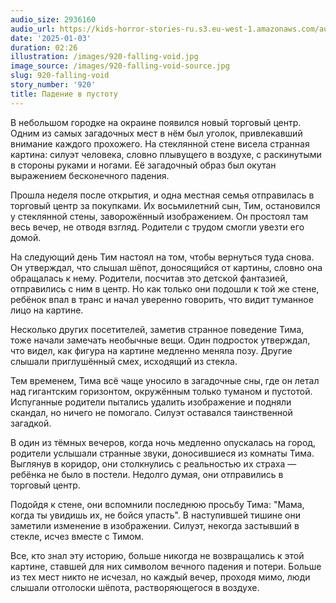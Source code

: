 ```yaml
---
audio_size: 2936160
audio_url: https://kids-horror-stories-ru.s3.eu-west-1.amazonaws.com/audio/920-falling-void.mp3
date: '2025-01-03'
duration: 02:26
illustration: /images/920-falling-void.jpg
image_source: /images/920-falling-void-source.jpg
slug: 920-falling-void
story_number: '920'
title: Падение в пустоту
---
```


В небольшом городке на окраине появился новый торговый центр. Одним из самых загадочных мест в нём был уголок, привлекавший внимание каждого прохожего. На стеклянной стене висела странная картина: силуэт человека, словно плывущего в воздухе, с раскинутыми в стороны руками и ногами. Её загадочный образ был окутан выражением бесконечного падения.

Прошла неделя после открытия, и одна местная семья отправилась в торговый центр за покупками. Их восьмилетний сын, Тим, остановился у стеклянной стены, заворожённый изображением. Он простоял там весь вечер, не отводя взгляд. Родители с трудом смогли увезти его домой.

На следующий день Тим настоял на том, чтобы вернуться туда снова. Он утверждал, что слышал шёпот, доносящийся от картины, словно она обращалась к нему. Родители, посчитав это детской фантазией, отправились с ним в центр. Но как только они подошли к той же стене, ребёнок впал в транс и начал уверенно говорить, что видит туманное лицо на картине.

Несколько других посетителей, заметив странное поведение Тима, тоже начали замечать необычные вещи. Один подросток утверждал, что видел, как фигура на картине медленно меняла позу. Другие слышали приглушённый смех, исходящий из стекла.

Тем временем, Тима всё чаще уносило в загадочные сны, где он летал над гигантским горизонтом, окружённым только туманом и пустотой. Испуганные родители пытались удалить изображение и подняли скандал, но ничего не помогало. Силуэт оставался таинственной загадкой.

В один из тёмных вечеров, когда ночь медленно опускалась на город, родители услышали странные звуки, доносившиеся из комнаты Тима. Выглянув в коридор, они столкнулись с реальностью их страха — ребёнка не было в постели. Недолго думая, они отправились в торговый центр.

Подойдя к стене, они вспомнили последнюю просьбу Тима: "Мама, когда ты увидишь их, не бойся упасть". В наступившей тишине они заметили изменение в изображении. Силуэт, некогда застывший в стекле, исчез вместе с Тимом.

Все, кто знал эту историю, больше никогда не возвращались к этой картине, ставшей для них символом вечного падения и потери. Больше из тех мест никто не исчезал, но каждый вечер, проходя мимо, люди слышали отголоски шёпота, растворяющегося в воздухе.